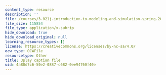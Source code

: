 ```yaml
---
content_type: resource
description: ''
file: /courses/3-021j-introduction-to-modeling-and-simulation-spring-2012/4a80d7c650e20887c6820ee94760f40e_VsQi0jHQ3to.srt
file_size: 115854
file_type: application/x-subrip
hide_download: true
hide_download_original: null
learning_resource_types: []
license: https://creativecommons.org/licenses/by-nc-sa/4.0/
ocw_type: OCWFile
resourcetype: Other
title: 3play caption file
uid: 4a80d7c6-50e2-0887-c682-0ee94760f40e
---
```


